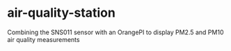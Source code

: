 # air-quality-station
Combining the SNS011 sensor with an OrangePI to display PM2.5 and PM10 air quality measurements
